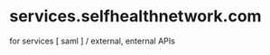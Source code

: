 services.selfhealthnetwork.com
==============================

for services [ saml ] / external, enternal  APIs
